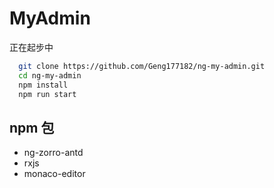 # MyAdmin

正在起步中

```bash
  git clone https://github.com/Geng177182/ng-my-admin.git
  cd ng-my-admin
  npm install
  npm run start
```

## npm 包
- ng-zorro-antd
- rxjs
- monaco-editor
